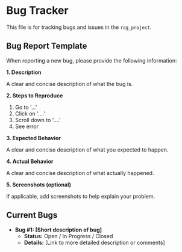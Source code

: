 # Bug Tracker

This file is for tracking bugs and issues in the `rag_project`.

## Bug Report Template

When reporting a new bug, please provide the following information:

**1. Description**

A clear and concise description of what the bug is.

**2. Steps to Reproduce**

1.  Go to '...'
2.  Click on '....'
3.  Scroll down to '....'
4.  See error

**3. Expected Behavior**

A clear and concise description of what you expected to happen.

**4. Actual Behavior**

A clear and concise description of what actually happened.

**5. Screenshots (optional)**

If applicable, add screenshots to help explain your problem.

## Current Bugs

- **Bug #1: [Short description of bug]**
  - **Status:** Open / In Progress / Closed
  - **Details:** [Link to more detailed description or comments]
